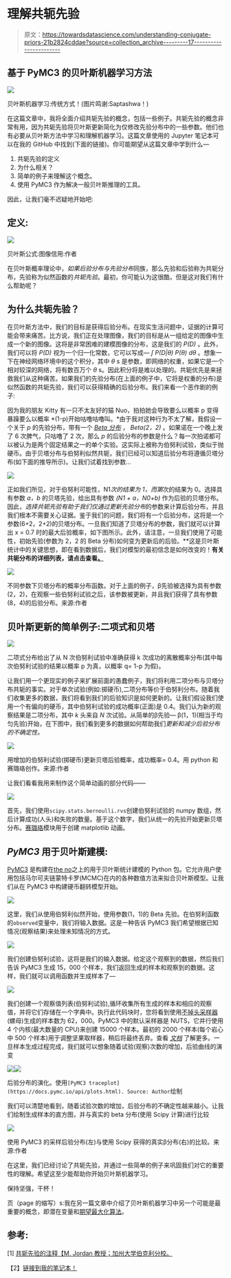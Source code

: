 # 理解共轭先验

> 原文：<https://towardsdatascience.com/understanding-conjugate-priors-21b2824cddae?source=collection_archive---------17----------------------->

## 基于 PyMC3 的贝叶斯机器学习方法

![](img/c5a2d7f4623b1d2fddeeeeee65ecaa04.png)

贝叶斯机器学习:传统方式！(图片鸣谢:Saptashwa！)

在这篇文章中，我将全面介绍共轭先验的概念，包括一些例子。共轭先验的概念非常有用，因为共轭先验将贝叶斯更新简化为仅修改先验分布中的一些参数。他们也有必要从贝叶斯方法中学习和理解机器学习。这篇文章使用的 Jupyter 笔记本可以在我的 GitHub 中找到(下面的链接)。你可能期望从这篇文章中学到什么—

1.  共轭先验的定义
2.  为什么相关？
3.  简单的例子来理解这个概念。
4.  使用 PyMC3 作为解决一般贝叶斯推理的工具。

因此，让我们毫不迟疑地开始吧:

## 定义:

![](img/cd629554b0f878c383206e19d1603871.png)

贝叶斯公式:图像信用:作者

在贝叶斯概率理论中，*如果后验分布与先验分布*同族，那么先验和后验称为共轭分布，先验称为似然函数的*共轭先验*。最初，你可能认为这很酷，但是这对我们有什么帮助呢？

## 为什么共轭先验？

在贝叶斯方法中，我们的目标是获得后验分布。在现实生活问题中，证据的计算可能会带来痛苦。比方说，我们正在处理图像，我们的目标是从一组给定的图像中生成一个新的图像。这将是非常困难的建模图像的分布，这是我们的 *P(D)* 。此外，我们可以将 *P(D)* 视为一个归一化常数，它可以写成— *∫ P(D|θ) P(θ) dθ* 。想象一下在神经网络环境中的这个积分，其中 *θ* s 是参数，即网络的权重，如果它是一个相对较深的网络，将有数百万个 *θ* s。因此积分将是难以处理的。共轭优先是来拯救我们从这种痛苦。如果我们的先验分布(在上面的例子中，它将是权重的分布)是似然函数的共轭先验，我们可以获得精确的后验分布。我们来看一个恶作剧的例子:

因为我的朋友 Kitty 有一只不太友好的猫 Nuo，拍拍她会导致要么以概率 p 变得暴躁要么以概率 *(1-p)开始咕噜咕噜叫。*由于我对这种行为不太了解，我假设一个关于 *p* 的先验分布，带有一个 [*Beta 分布*](https://en.wikipedia.org/wiki/Beta_distribution) ， *Beta(2，2)* 。如果诺在一个晚上发了 6 次脾气，只咕噜了 2 次，那么 *p* 的后验分布的参数是什么？每一次拍诺都可以被认为是两个固定结果之一的单个实验。这实际上被称为伯努利试验，类似于抛硬币。由于贝塔分布与伯努利似然共轭，我们已经可以知道后验分布将遵循贝塔分布(如下面的推导所示)。让我们试着找到参数…

![](img/9b8268a302967cc6c777fc710f6bc611.png)

正如我们所见，对于伯努利可能性，N1*次的结果为 1，而第*次的结果为 0。选择具有参数 *a，b* 的贝塔先验，给出具有参数 *(N1 + a，N0+b)* 作为后验的贝塔分布。因此，*选择共轭先验有助于我们仅通过更新先验分布*的参数来计算后验分布，并且我们根本不需要关心证据。鉴于我们的问题，我们将有一个后验分布，这将是一个参数(6+2，2+2)的贝塔分布。一旦我们知道了贝塔分布的参数，我们就可以计算出 x = 0.7 时的最大后验概率，如下图所示。此外，请注意，一旦我们使用了可能性，初始先验(参数为 2，2 的 Beta 分布)如何变为更新后的后验。**这是贝叶斯统计中的关键思想，即在看到数据后，我们对模型的最初信念是如何改变的！**有关共轭分布的详细列表，请点击查看[。](https://en.wikipedia.org/wiki/Conjugate_prior)**

![](img/e71a2ab4a3845fa7c2f4aea3c441b8d0.png)

不同参数下贝塔分布的概率分布函数。对于上面的例子，β先验被选择为具有参数(2，2)，在观察一些伯努利试验之后，该参数被更新，并且我们获得了具有参数(8，4)的后验分布。来源:作者

## 贝叶斯更新的简单例子:二项式和贝塔

![](img/ba74da504b544061d2f745ff334fb2c3.png)

二项式分布给出了从 N 次伯努利试验中准确获得 k 次成功的离散概率分布(其中每次伯努利试验的结果以概率 p 为真，以概率 q= 1-p 为假)。

让我们用一个更现实的例子来扩展前面的愚蠢例子，我们将利用二项分布与贝塔分布共轭的事实。对于单次试验(例如:掷硬币),二项分布等价于伯努利分布。随着我们收集更多的数据，我们将看到我们的后验知识是如何更新的。让我们假设我们使用一个有偏向的硬币，其中伯努利试验的成功概率(正面)是 0.4。我们认为新的观察结果是二项分布，其中 *k* 头来自 *N* 次试验。从简单的β先验— β(1，1)(相当于均匀先验)开始，在下图中，我们看到更多的数据如何帮助我们*更新和减少后验分布的不确定性。*

![](img/9dd96649cfb25850b5d92f530b64e3d6.png)

用增加的伯努利试验(掷硬币)更新贝塔后验概率，成功概率= 0.4。用 python 和赛璐珞创作。来源:作者

让我们看看我用来制作这个简单动画的部分代码——

![](img/81b91bea653b56405d935042c0a5e89a.png)

首先，我们使用`scipy.stats.bernoulli.rvs`创建伯努利试验的 numpy 数组，然后计算成功(人头)和失败的数量。基于这个数字，我们从统一的先验开始更新贝塔分布。[赛璐珞](https://pypi.org/project/celluloid/)模块用于创建 matplotlib 动画。

## *PyMC3* 用于贝叶斯建模:

[PyMC3](https://docs.pymc.io/) 是构建在[the no](http://deeplearning.net/software/theano/)之上的用于贝叶斯统计建模的 Python 包。它允许用户使用包括马尔可夫链蒙特卡罗(MCMC)在内的各种数值方法来拟合贝叶斯模型。让我们从在 PyMC3 中构建硬币翻转模型开始。

![](img/bd8553b573d0b340d2d0ea8707ae3941.png)

这里，我们从使用伯努利似然开始，使用参数(1，1)的 Beta 先验。在伯努利函数的`observed`变量中，我们将输入数据。这是一种告诉 PyMC3 我们希望根据已知情况(观察结果)来处理未知情况的方式。

![](img/749a1d066fdeae000556cdda61009e39.png)

我们创建伯努利试验，这将是我们的输入数据。给定这个观察到的数据，然后我们告诉 PyMC3 生成 15，000 个样本，我们返回生成的样本和观察到的数据。这样，我们就可以调用函数并生成样本了—

![](img/54453e94fb6ae8163a9bdd937520ba55.png)

我们创建一个观察值列表(伯努利试验),循环收集所有生成的样本和相应的观察值，并将它们存储在一个字典中。执行此代码块时，您将看到使用[不掉头采样器](https://arxiv.org/abs/1111.4246)(螺母)生成的样本数为 62，000。PyMC3 中的默认采样器是 NUTS，它并行使用 4 个内核(最大数量的 CPU)来创建 15000 个样本。最初的 2000 个样本(每个岩心中 500 个样本)用于调整坚果取样器，稍后将最终丢弃。查看 [*文档*](https://docs.pymc.io/api/inference.html) 了解更多。一旦样本生成过程完成，我们就可以想象随着试验(观察)次数的增加，后验曲线的演变

![](img/efdc3a18fb055d55dc3f31ae5501d4af.png)![](img/b6c35df13feec6570bb81bde51c489be.png)

后验分布的演化。使用`[PyMC3 traceplot](https://docs.pymc.io/api/plots.html). Source: Author`绘制

我们可以清楚地看到，随着试验次数的增加，后验分布的不确定性越来越小。让我们绘制生成样本的直方图，并与真实的 beta 分布(使用 Scipy 计算)进行比较

![](img/67edf58eff326a8b2325bb868a4775a2.png)

使用 PyMC3 的采样后验分布(左)与使用 Scipy 获得的真实β分布(右)的比较。来源:作者

在这里，我们已经讨论了共轭先验，并通过一些简单的例子来巩固我们对它的重要性的理解。希望这至少能帮助你开始贝叶斯机器学习。

保持坚强，干杯！

页（page 的缩写）s:我在另一篇文章中介绍了贝叶斯机器学习中另一个可能是最重要的概念，即潜在变量和[期望最大化算法](/latent-variables-expectation-maximization-algorithm-fb15c4e0f32c)。

## 参考:

[1] [共轭先验的注释【M. Jordan 教授；加州大学伯克利分校。](https://people.eecs.berkeley.edu/~jordan/courses/260-spring10/other-readings/chapter9.pdf)

【2】[链接到我的笔记本！](https://github.com/suvoooo/Machine_Learning/blob/master/Conjugate_prior/Conjugate_Prior.ipynb)